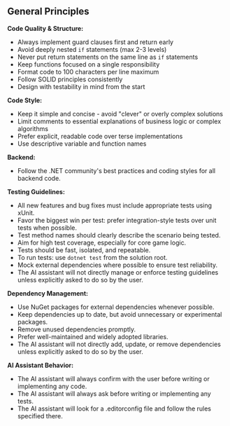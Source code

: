 ## General Principles

**Code Quality & Structure:**

- Always implement guard clauses first and return early
- Avoid deeply nested `if` statements (max 2-3 levels)
- Never put return statements on the same line as `if` statements
- Keep functions focused on a single responsibility
- Format code to 100 characters per line maximum
- Follow SOLID principles consistently
- Design with testability in mind from the start

**Code Style:**

- Keep it simple and concise - avoid "clever" or overly complex solutions
- Limit comments to essential explanations of business logic or complex algorithms
- Prefer explicit, readable code over terse implementations
- Use descriptive variable and function names

**Backend:**

- Follow the .NET community's best practices and coding styles for all backend code.

**Testing Guidelines:**

- All new features and bug fixes must include appropriate tests using xUnit.
- Favor the biggest win per test: prefer integration-style tests over unit tests when possible.
- Test method names should clearly describe the scenario being tested.
- Aim for high test coverage, especially for core game logic.
- Tests should be fast, isolated, and repeatable.
- To run tests: use `dotnet test` from the solution root.
- Mock external dependencies where possible to ensure test reliability.
- The AI assistant will not directly manage or enforce testing guidelines unless explicitly asked to do so by the user.

**Dependency Management:**

- Use NuGet packages for external dependencies whenever possible.
- Keep dependencies up to date, but avoid unnecessary or experimental packages.
- Remove unused dependencies promptly.
- Prefer well-maintained and widely adopted libraries.
- The AI assistant will not directly add, update, or remove dependencies unless explicitly asked to do so by the user.

**AI Assistant Behavior:**

- The AI assistant will always confirm with the user before writing or implementing any code.
- The AI assistant will always ask before writing or implementing any tests.
- The AI assistant will look for a .editorconfig file and follow the rules specified there.